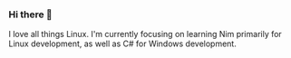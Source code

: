 ### Hi there 👋
I love all things Linux. I'm currently focusing on learning Nim primarily for Linux development, as well as C# for Windows development.
